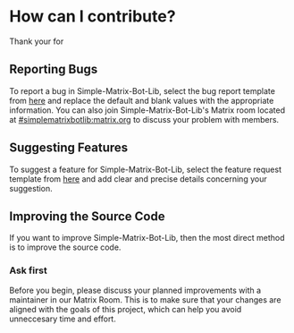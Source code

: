 # How can I contribute?
Thank your for 
## Reporting Bugs
To report a bug in Simple-Matrix-Bot-Lib, select the bug report template from [here](https://github.com/KrazyKirby99999/simple-matrix-bot-lib/issues/new/choose) and replace the default and blank values with the appropriate information. You can also join Simple-Matrix-Bot-Lib's Matrix room located at [#simplematrixbotlib:matrix.org](https://matrix.to/#/#simplematrixbotlib:matrix.org) to discuss your problem with members.

## Suggesting Features
To suggest a feature for Simple-Matrix-Bot-Lib, select the feature request template from [here](https://github.com/KrazyKirby99999/simple-matrix-bot-lib/issues/new/choose) and add clear and precise details concerning your suggestion.

## Improving the Source Code
If you want to improve Simple-Matrix-Bot-Lib, then the most direct method is to improve the source code. 

### Ask first
Before you begin, please discuss your planned improvements with a maintainer in our Matrix Room. This is to make sure that your changes are aligned with the goals of this project, which can help you avoid unneccesary time and effort.

### 
